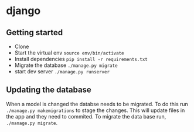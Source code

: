 # django
## Getting started

* Clone
* Start the virtual env `source env/bin/activate`
* Install dependencies `pip install -r requirements.txt`
* Migrate the database `./manage.py migrate`
* start dev server `./manage.py runserver`

## Updating the database

When a model is changed the databse needs to be migrated. To do this run `./manage.py makemigrations` to stage the changes. This will update files in the app and they need to commited. To migrate the data base run, `./manage.py migrate`.
